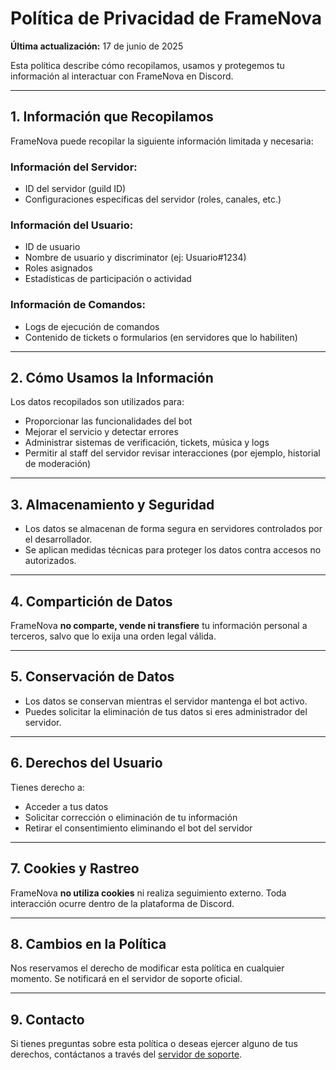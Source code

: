 # Política de Privacidad de FrameNova

**Última actualización:** 17 de junio de 2025

Esta política describe cómo recopilamos, usamos y protegemos tu información al interactuar con FrameNova en Discord.

---

## 1. Información que Recopilamos

FrameNova puede recopilar la siguiente información limitada y necesaria:

### Información del Servidor:
- ID del servidor (guild ID)
- Configuraciones específicas del servidor (roles, canales, etc.)

### Información del Usuario:
- ID de usuario
- Nombre de usuario y discriminator (ej: Usuario#1234)
- Roles asignados
- Estadísticas de participación o actividad

### Información de Comandos:
- Logs de ejecución de comandos
- Contenido de tickets o formularios (en servidores que lo habiliten)

---

## 2. Cómo Usamos la Información

Los datos recopilados son utilizados para:

- Proporcionar las funcionalidades del bot
- Mejorar el servicio y detectar errores
- Administrar sistemas de verificación, tickets, música y logs
- Permitir al staff del servidor revisar interacciones (por ejemplo, historial de moderación)

---

## 3. Almacenamiento y Seguridad

- Los datos se almacenan de forma segura en servidores controlados por el desarrollador.
- Se aplican medidas técnicas para proteger los datos contra accesos no autorizados.

---

## 4. Compartición de Datos

FrameNova **no comparte, vende ni transfiere** tu información personal a terceros, salvo que lo exija una orden legal válida.

---

## 5. Conservación de Datos

- Los datos se conservan mientras el servidor mantenga el bot activo.
- Puedes solicitar la eliminación de tus datos si eres administrador del servidor.

---

## 6. Derechos del Usuario

Tienes derecho a:

- Acceder a tus datos
- Solicitar corrección o eliminación de tu información
- Retirar el consentimiento eliminando el bot del servidor

---

## 7. Cookies y Rastreo

FrameNova **no utiliza cookies** ni realiza seguimiento externo. Toda interacción ocurre dentro de la plataforma de Discord.

---

## 8. Cambios en la Política

Nos reservamos el derecho de modificar esta política en cualquier momento. Se notificará en el servidor de soporte oficial.

---

## 9. Contacto

Si tienes preguntas sobre esta política o deseas ejercer alguno de tus derechos, contáctanos a través del [servidor de soporte](https://discord.gg/tu-servidor).


